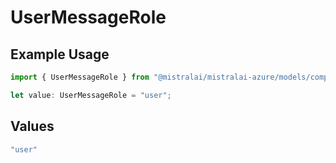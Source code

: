 # UserMessageRole

## Example Usage

```typescript
import { UserMessageRole } from "@mistralai/mistralai-azure/models/components";

let value: UserMessageRole = "user";
```

## Values

```typescript
"user"
```